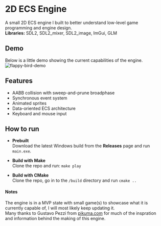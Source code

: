 # 2D ECS Engine
A small 2D ECS engine I built to better understand low-level game programming and engine design.  
**Libraries:** SDL2, SDL2_mixer, SDL2_image, ImGui, GLM


## Demo
Below is a little demo showing the current capabilities of the engine.  
![flappy-bird-demo](./showcase/bird-demo.gif)

## Features
- AABB collision with sweep-and-prune broadphase
- Synchronous event system
- Animated sprites
- Data-oriented ECS architecture
- Keyboard and mouse input

## How to run

- **Prebuilt**  
  Download the latest Windows build from the **Releases** page and run `main.exe`.

- **Build with Make**  
  Clone the repo and run:
  ``` make play ```

- **Build with CMake**  
  Clone the repo, go in to the ```/build``` directory and run ``` cmake .. ```

#### Notes
The engine is in a MVP state with small game(s) to showcase what it is currently capable of, I will most likely keep updating it.  
Many thanks to Gustavo Pezzi from [pikuma.com](https://pikuma.com) for much of the inspration and information behind the making of this engine.
